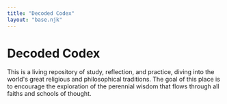 ```yaml
---
title: "Decoded Codex"
layout: "base.njk"
---
```


# Decoded Codex 

This is a living repository of study, reflection, and practice, diving into the world's great religious and philosophical traditions. The goal of this place is to encourage the exploration of the perennial wisdom that flows through all faiths and schools of thought.